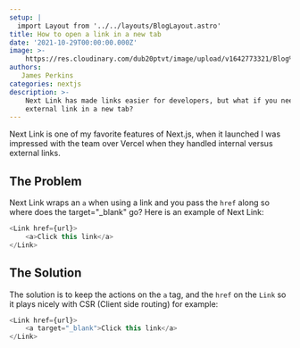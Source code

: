 ```yaml
---
setup: |
  import Layout from '../../layouts/BlogLayout.astro'
title: How to open a link in a new tab
date: '2021-10-29T00:00:00.000Z'
image: >-
    https://res.cloudinary.com/dub20ptvt/image/upload/v1642773321/Blog%20Posts/fr5jnorjnx6vg9euod7h.webp
authors:
   James Perkins
categories: nextjs
description: >-
    Next Link has made links easier for developers, but what if you need to open a
    external link in a new tab?
---
```


Next Link is one of my favorite features of Next.js, when it launched I was impressed with the team over Vercel when they handled internal versus external links.

<youtube url="https://youtu.be/2y96Y0U4YdI" />

## The Problem

Next Link wraps an `a` when using a link and you pass the `href` along so where does the target="\_blank" go? Here is an example of Next Link:

```javascript
<Link href={url}>
    <a>Click this link</a>
</Link>
```

<newsletter />

## The Solution

The solution is to keep the actions on the `a` tag, and the `href` on the `Link` so it plays nicely with CSR (Client side routing) for example:

```javascript
<Link href={url}>
    <a target="_blank">Click this link</a>
</Link>
```
